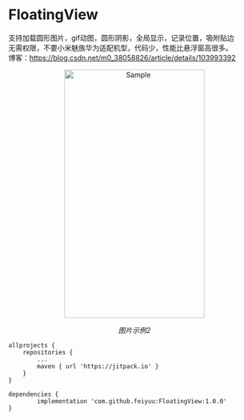 # FloatingView
支持加载圆形图片，gif动图，圆形阴影，全局显示，记录位置，吸附贴边  
无需权限，不要小米魅族华为适配机型，代码少，性能比悬浮窗高很多。  
博客：https://blog.csdn.net/m0_38058826/article/details/103993392  
<p align="center">
	<img src="https://github.com/feiyuu/FloatingView/blob/master/untitled.gif" alt="Sample"  width="280" height="498">
	<p align="center">
		<em>图片示例2</em>
	</p>
</p>

	allprojects {
		repositories {
			...
			maven { url 'https://jitpack.io' }
		}
	}

	dependencies {
	        implementation 'com.github.feiyuu:FloatingView:1.0.0'
	}
